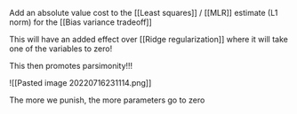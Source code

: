 Add an absolute value cost to the [[Least squares]] / [[MLR]] estimate (L1 norm)
for the [[Bias variance tradeoff]]

This will have an added effect over [[Ridge regularization]] where it will take one of the variables to zero!

This then promotes parsimonity!!!

![[Pasted image 20220716231114.png]]


The more we punish, the more parameters go to zero